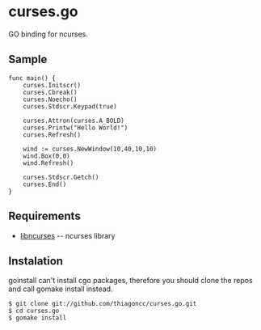curses.go
=============

GO binding for ncurses.

Sample
-------
    func main() {
        curses.Initscr()
        curses.Cbreak()
        curses.Noecho()
        curses.Stdscr.Keypad(true)
        
        curses.Attron(curses.A_BOLD)
        curses.Printw("Hello World!")
        curses.Refresh()

        wind := curses.NewWindow(10,40,10,10)
        wind.Box(0,0)
        wind.Refresh()
        
        curses.Stdscr.Getch()
        curses.End()
    }

Requirements
-------

* [libncurses](http://ftp.gnu.org/pub/gnu/ncurses/) -- ncurses library

Instalation
-------

goinstall can't install cgo packages, therefore you should clone the
repos and call gomake install instead.

    $ git clone git://github.com/thiagoncc/curses.go.git
    $ cd curses.go
    $ gomake install
